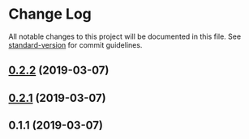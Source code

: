 # Change Log

All notable changes to this project will be documented in this file. See [standard-version](https://github.com/conventional-changelog/standard-version) for commit guidelines.

<a name="0.2.2"></a>
## [0.2.2](https://github.com/authentik8/functional-es-aggregate/compare/v0.2.1...v0.2.2) (2019-03-07)



<a name="0.2.1"></a>
## [0.2.1](https://github.com/authentik8/event-sourcing-kit/compare/v0.1.1...v0.2.1) (2019-03-07)



<a name="0.1.1"></a>
## 0.1.1 (2019-03-07)
